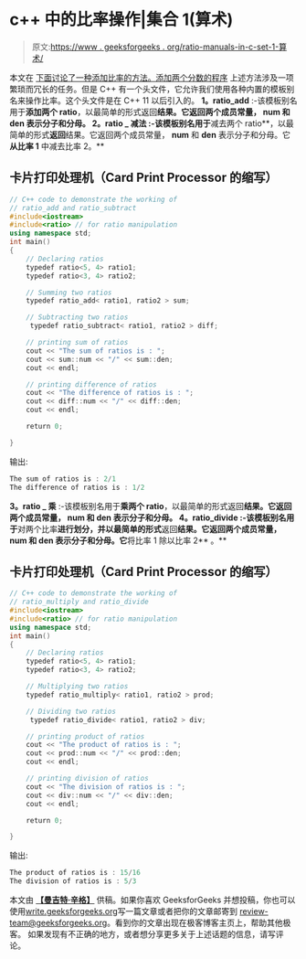 # c++ 中的比率操作|集合 1(算术)

> 原文:[https://www . geeksforgeeks . org/ratio-manuals-in-c-set-1-算术/](https://www.geeksforgeeks.org/ratio-manipulations-in-c-set-1-arithmetic/)

本文在
[下面讨论了一种添加比率的方法。添加两个分数的程序](https://www.geeksforgeeks.org/program-to-add-two-fractions/)
上述方法涉及一项繁琐而冗长的任务。但是 C++ 有一个头文件，它允许我们使用各种内置的模板别名来操作比率。这个头文件是在 C++ 11 以后引入的。
**1。ratio_add** :-该模板别名用于**添加两个 ratio**，以最简单的形式返回**结果。它返回两个成员常量， **num** 和 **den** 表示分子和分母。
**2。ratio _ 减法** :-该模板别名用于**减去两个 ratio**，以最简单的形式**返回**结果。它返回两个成员常量， **num** 和 **den** 表示分子和分母。它**从比率 1** 中减去比率 2。** 

## 卡片打印处理机（Card Print Processor 的缩写）

```cpp
// C++ code to demonstrate the working of
// ratio_add and ratio_subtract
#include<iostream>
#include<ratio> // for ratio manipulation
using namespace std;
int main()
{
    // Declaring ratios
    typedef ratio<5, 4> ratio1;
    typedef ratio<3, 4> ratio2;

    // Summing two ratios
    typedef ratio_add< ratio1, ratio2 > sum;

    // Subtracting two ratios
     typedef ratio_subtract< ratio1, ratio2 > diff;

    // printing sum of ratios
    cout << "The sum of ratios is : ";
    cout << sum::num << "/" << sum::den;
    cout << endl;

    // printing difference of ratios
    cout << "The difference of ratios is : ";
    cout << diff::num << "/" << diff::den;
    cout << endl;

    return 0;

}
```

输出:

```cpp
The sum of ratios is : 2/1
The difference of ratios is : 1/2
```

**3。ratio _ 乘** :-该模板别名用于**乘两个 ratio**，以最简单的形式返回**结果。它返回两个成员常量， **num** 和 **den** 表示分子和分母。
**4。ratio_divide** :-该模板别名用于**对两个比率**进行划分，并以最简单的形式**返回**结果。它返回两个成员常量， **num** 和 **den** 表示分子和分母。它**将比率 1 除以比率 2** 。** 

## 卡片打印处理机（Card Print Processor 的缩写）

```cpp
// C++ code to demonstrate the working of
// ratio_multiply and ratio_divide
#include<iostream>
#include<ratio> // for ratio manipulation
using namespace std;
int main()
{
    // Declaring ratios
    typedef ratio<5, 4> ratio1;
    typedef ratio<3, 4> ratio2;

    // Multiplying two ratios
    typedef ratio_multiply< ratio1, ratio2 > prod;

    // Dividing two ratios
     typedef ratio_divide< ratio1, ratio2 > div;

    // printing product of ratios
    cout << "The product of ratios is : ";
    cout << prod::num << "/" << prod::den;
    cout << endl;

    // printing division of ratios
    cout << "The division of ratios is : ";
    cout << div::num << "/" << div::den;
    cout << endl;

    return 0;

}
```

输出:

```cpp
The product of ratios is : 15/16
The division of ratios is : 5/3
```

本文由 [**【曼吉特·辛格】**](https://auth.geeksforgeeks.org/profile.php?user=manjeet_04&list=practice) 供稿。如果你喜欢 GeeksforGeeks 并想投稿，你也可以使用[write.geeksforgeeks.org](https://write.geeksforgeeks.org)写一篇文章或者把你的文章邮寄到 review-team@geeksforgeeks.org。看到你的文章出现在极客博客主页上，帮助其他极客。
如果发现有不正确的地方，或者想分享更多关于上述话题的信息，请写评论。